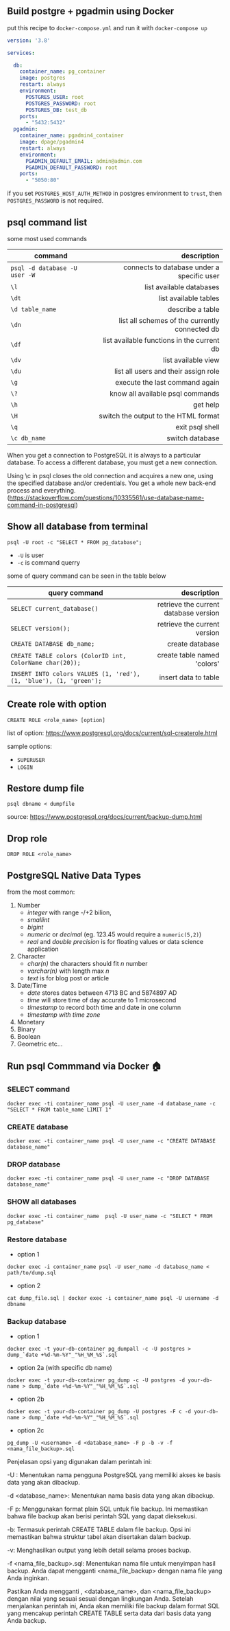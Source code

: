 ## Build postgre + pgadmin using Docker


put this recipe to `docker-compose.yml` and run it with `docker-compose up`

```yaml
version: '3.8'

services:  

  db:
    container_name: pg_container
    image: postgres
    restart: always
    environment:
      POSTGRES_USER: root
      POSTGRES_PASSWORD: root
      POSTGRES_DB: test_db
    ports:
      - "5432:5432"
  pgadmin:
    container_name: pgadmin4_container
    image: dpage/pgadmin4
    restart: always
    environment:
      PGADMIN_DEFAULT_EMAIL: admin@admin.com
      PGADMIN_DEFAULT_PASSWORD: root
    ports:
      - "5050:80"
```

if you set `POSTGRES_HOST_AUTH_METHOD` in postgres environment to `trust`, then `POSTGRES_PASSWORD` is not required.

## psql command list

some most used commands

| command | description |
|---------|------------:|
|`psql -d database -U user -W` | connects to database under a specific user |
|`\l` | list available databases |
| `\dt` | list available tables |
| `\d table_name` | describe a table |
| `\dn` | list all schemes of the currently connected db |
| `\df` | list available functions in the current db |
| `\dv` | list available view |
| `\du` | list all users and their assign role |
| `\g` | execute the last command again |
| `\?` | know all available psql commands |
| `\h` | get help |
| `\H` | switch the output to the HTML format | 
| `\q` | exit psql shell | 
| `\c db_name` | switch database |

When you get a connection to PostgreSQL it is always to a particular database. To access a different database, you must get a new connection.

Using \c in psql closes the old connection and acquires a new one, using the specified database and/or credentials. You get a whole new back-end process and everything. (https://stackoverflow.com/questions/10335561/use-database-name-command-in-postgresql)

## Show all database from terminal

```
psql -U root -c "SELECT * FROM pg_database";
```
- `-U` is user 
- `-c` is command querry

some of query command can be seen in the table below

| query command | description |
|---------|------------:|
| `SELECT current_database()` | retrieve the current database version  |
| `SELECT version();` | retrieve the current version |
| `CREATE DATABASE db_name;` | create database |
| `CREATE TABLE colors (ColorID int, ColorName char(20));` | create table named 'colors' |
| `INSERT INTO colors VALUES (1, 'red'), (1, 'blue'), (1, 'green');` | insert data to table | 



## Create role with option

`CREATE ROLE <role_name> [option]`

list of option: https://www.postgresql.org/docs/current/sql-createrole.html

sample options:

- `SUPERUSER`
- `LOGIN`

## Restore dump file

`psql dbname < dumpfile`

source: https://www.postgresql.org/docs/current/backup-dump.html

## Drop role

`DROP ROLE <role_name>`

## PostgreSQL Native Data Types

from the most common:
1. Number 
    - *integer* with range -/+2 bilion, 
    - *smallint*
    - *bigint*
    - *numeric* or *decimal* (eg. 123.45 would require a `numeric(5,2)`)
    - *real* and *double precision* is for floating values or data science application
2. Character
    - *char(n)* the characters should fit _n_ number
    - *varchar(n)* with length max _n_
    - *text* is for blog post or article
3. Date/Time
    - *date* stores dates between 4713 BC and 5874897 AD
    - *time* will store time of day accurate to 1 microsecond
    - *timestamp* to record both time and date in one column
    - *timestamp with time zone* 
4. Monetary
5. Binary
6. Boolean
7. Geometric
etc...

## Run psql Commmand via Docker 🏠

### SELECT command

```
docker exec -ti container_name psql -U user_name -d database_name -c "SELECT * FROM table_name LIMIT 1"
```

### CREATE database

```
docker exec -ti container_name psql -U user_name -c "CREATE DATABASE database_name" 
```

### DROP database

```
docker exec -ti container_name psql -U user_name -c "DROP DATABASE database_name"
```

### SHOW all databases

```
docker exec -ti container_name  psql -U user_name -c "SELECT * FROM pg_database"
```

### Restore database

- option 1

```
docker exec -i container_name psql -U user_name -d database_name < path/to/dump.sql
```

- option 2

```
cat dump_file.sql | docker exec -i container_name psql -U username -d dbname

```

### Backup database

- option 1

```
docker exec -t your-db-container pg_dumpall -c -U postgres > dump_`date +%d-%m-%Y"_"%H_%M_%S`.sql
```

- option 2a (with specific db name)

```
docker exec -t your-db-container pg_dump -c -U postgres -d your-db-name > dump_`date +%d-%m-%Y"_"%H_%M_%S`.sql
```

- option 2b

```
docker exec -t your-db-container pg_dump -U postgres -F c -d your-db-name > dump_`date +%d-%m-%Y"_"%H_%M_%S`.sql
```

- option 2c
```
pg_dump -U <username> -d <database_name> -F p -b -v -f <nama_file_backup>.sql
```

Penjelasan opsi yang digunakan dalam perintah ini:

-U <username>: Menentukan nama pengguna PostgreSQL yang memiliki akses ke basis data yang akan dibackup.   
  
-d <database_name>: Menentukan nama basis data yang akan dibackup.    
  
-F p: Menggunakan format plain SQL untuk file backup. Ini memastikan bahwa file backup akan berisi perintah SQL yang dapat dieksekusi.   
  
-b: Termasuk perintah CREATE TABLE dalam file backup. Opsi ini memastikan bahwa struktur tabel akan disertakan dalam backup.     
  
-v: Menghasilkan output yang lebih detail selama proses backup.    
  
-f <nama_file_backup>.sql: Menentukan nama file untuk menyimpan hasil backup. Anda dapat mengganti <nama_file_backup> dengan nama file yang Anda inginkan.   
  
Pastikan Anda mengganti <username>, <database_name>, dan <nama_file_backup> dengan nilai yang sesuai sesuai dengan lingkungan Anda. Setelah menjalankan perintah ini, Anda akan memiliki file backup dalam format SQL yang mencakup perintah CREATE TABLE serta data dari basis data yang Anda backup.
